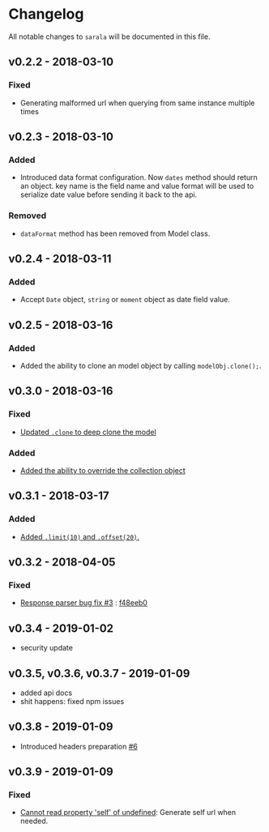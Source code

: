 # Changelog

All notable changes to `sarala` will be documented in this file.

## v0.2.2 - 2018-03-10

### Fixed
- Generating malformed url when querying from same instance multiple times

## v0.2.3 - 2018-03-10

### Added
- Introduced data format configuration. Now `dates` method should return an object. key name is the field name and value format will be used to serialize date value before sending it back to the api.

### Removed
- `dataFormat` method has been removed from Model class.

## v0.2.4 - 2018-03-11

### Added
- Accept `Date` object, `string` or `moment` object as date field value.

## v0.2.5 - 2018-03-16

### Added
- Added the ability to clone an model object by calling `modelObj.clone();`.

## v0.3.0 - 2018-03-16

### Fixed
- [Updated `.clone` to deep clone the model](https://sarala-io.gitbooks.io/sarala/content/helpers/clone.html)

### Added
- [Added the ability to override the collection object](https://sarala-io.gitbooks.io/sarala/content/helpers/collection-pipeline.html)

## v0.3.1 - 2018-03-17

### Added
- [Added `.limit(10)` and `.offset(20)`.](https://sarala-io.gitbooks.io/sarala/content/fetching-data/filtering.html)

## v0.3.2 - 2018-04-05

### Fixed
- [Response parser bug fix #3](https://github.com/milroyfraser/sarala/issues/3) : [f48eeb0](https://github.com/milroyfraser/sarala/commit/f48eeb05f98d052b6278261b56bc6dbf8702888b)

## v0.3.4 - 2019-01-02
- security update

## v0.3.5, v0.3.6, v0.3.7 - 2019-01-09
- added api docs
- shit happens: fixed npm issues

## v0.3.8 - 2019-01-09
- Introduced headers preparation [#6](https://github.com/milroyfraser/sarala/pull/6)

## v0.3.9 - 2019-01-09

### Fixed
- [Cannot read property 'self' of undefined](https://github.com/milroyfraser/sarala/issues/7): Generate self url when needed.
